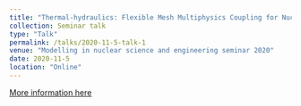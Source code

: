 ```yaml
---
title: "Thermal-hydraulics: Flexible Mesh Multiphysics Coupling for Nuclear Engineering"
collection: Seminar talk
type: "Talk"
permalink: /talks/2020-11-5-talk-1
venue: "Modelling in nuclear science and engineering seminar 2020"
date: 2020-11-5
location: "Online"
---
```

[More information here](https://www.nuclearinst.com/Events-list/Nuclear-Modelling-Conference-2020/72300)
